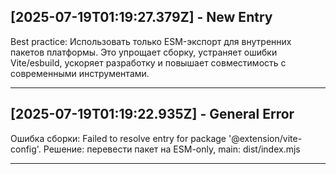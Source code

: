 
## [2025-07-19T01:19:27.379Z] - New Entry

Best practice: Использовать только ESM-экспорт для внутренних пакетов платформы. Это упрощает сборку, устраняет ошибки Vite/esbuild, ускоряет разработку и повышает совместимость с современными инструментами.

---

## [2025-07-19T01:19:22.935Z] - General Error

Ошибка сборки: Failed to resolve entry for package '@extension/vite-config'. Решение: перевести пакет на ESM-only, main: dist/index.mjs

---
